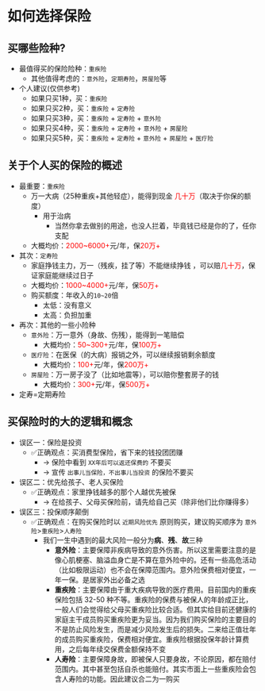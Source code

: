 # 如何选择保险

## 买哪些险种?

* 最值得买的保险险种：`重疾险`
  * 其他值得考虑的：`意外险`，`定期寿险`，`房屋险`等
* 个人建议(仅供参考)
  * 如果只买1种，买：`重疾险`
  * 如果只买2种，买：`重疾险` + `定寿险`
  * 如果只买3种，买：`重疾险` + `定寿险` + `意外险`
  * 如果只买4种，买：`重疾险` + `定寿险` + `意外险` + `房屋险`
  * 如果只买5种，买：`重疾险` + `定寿险` + `意外险` + `房屋险` + `医疗险`

## 关于个人买的保险的概述

* 最重要：`重疾险`
  * 万一大病（25种重疾+其他轻症），能得到现金 <font color=red>几十万</font>（取决于你保的额度）
    * 用于治病
      * 当然你拿去做别的用途，也没人拦着，毕竟钱已经是你的了，任你支配
  * 大概均价：<font color=red>2000~6000+</font>元/年，保<font color=red>20万+</font>
* 其次：`定寿险`
  * 家庭挣钱主力，万一（残疾，挂了等）不能继续挣钱 ，可以赔<font color=red>几十万</font>，保证家庭能继续过日子
  * 大概均价：<font color=red>1000~4000+</font>元/年，保<font color=red>50万+</font>
  * 购买额度：年收入的`10~20`倍
    * 太低：没有意义
    * 太高：负担加重
* 再次：其他的一些小险种
  * `意外险`：万一意外（身故、伤残），能得到一笔赔偿
    * 大概均价：<font color=red>50~300+</font>元/年，保<font color=red>100万+</font>
  * `医疗险`：在医保（的大病）报销之外，可以继续报销剩余额度
    * 大概均价：<font color=red>100+</font>元/年，保<font color=red>200万+</font>
  * `房屋险`：万一房子没了（比如地震等），可以赔你整套房子的钱
    * 大概均价：<font color=red>300+</font>元/年，保<font color=red>500万+</font>
* 定寿=定期寿险

## 买保险时的大的逻辑和概念

* 误区一：保险是投资
  * ✅正确观点：买消费型保险，省下来的钱投团团赚
    * -> 保险中看到 `XX年后可以返还保费的` 不要买
    * -> 宣传 `出事儿当保险，不出事儿当投资` 的保险不要买
* 误区二：优先给孩子、老人买保险
  * ✅正确观点：家里挣钱越多的那个人越优先被保
    * -> 在给孩子、父母买保险前，请先给自己买（除非他们比你赚得多）
* 误区三：投保顺序颠倒
  * ✅正确观点：在购买保险时以 `近期风险优先` 原则购买，建议购买顺序为 `意外险`>`重疾险`>`人寿险`
    * 我们一生中遇到的最大风险一般分为**病**、**残**、**故**三种
      * **意外险**：主要保障非疾病导致的意外伤害。所以这里需要注意的是像心肌梗塞、脑溢血身亡是不算在意外险中的。还有一些高危活动（比如极限运动）也不会在保障范围内。意外险保费相对便宜，一年一保。是居家外出必备之选
      * **重疾险**：主要保障由于重大疾病导致的医疗费用。目前国内的重疾保险包括 32-50 种不等。重疾险的保费与被保人的年龄成正比，一般人们会觉得给父母买重疾险比较合适。但其实给目前还健康的家庭主干成员购买重疾险更为妥当。因为我们购买保险的主要目的不是防止风险发生，而是减少风险发生后的损失。二来给正值壮年的成员购买重疾险，保费相对便宜。重疾险根据投保年龄计算费用，之后每年续交保费金额保持不变
      * **人寿险**：主要保障身故，即被保人只要身故，不论原因，都在赔付范围内。其中甚至包括自杀也能赔付。其实市面上一些重疾险会包含人寿险的功能。因此建议合二为一购买

